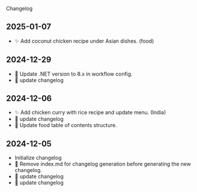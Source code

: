 Changelog
## 2025-01-07
  - ✨ Add coconut chicken recipe under Asian dishes. (food)
## 2024-12-29
  - 🔧 Update .NET version to 8.x in workflow config.
  - 🔧 update changelog
## 2024-12-06
  - ✨ Add chicken curry with rice recipe and update menu. (India)
  - 🔧 update changelog
  - 🎨 Update food table of contents structure.
## 2024-12-05
  -  Initialize changelog
  - 🔧 Remove index.md for changelog generation before generating the new changelog.
  - 🔧 update changelog
  - 🔧 update changelog
